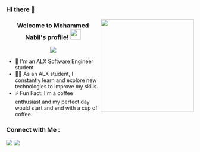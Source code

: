 ### Hi there 👋

<img width="250" align="right" src="https://c.tenor.com/_DOBjnGspYAAAAAM/code-coding.gif">

<h3 align="center">
  Welcome to Mohammed Nabil's profile!
  <img src="https://media.giphy.com/media/hvRJCLFzcasrR4ia7z/giphy.gif" width="28">
</h3>

<!-- Typing SVG by DenverCoder1 - https://github.com/DenverCoder1/readme-typing-svg -->
<p align="center">
  <a href="https://github.com/DenverCoder1/readme-typing-svg"><img src="https://readme-typing-svg.herokuapp.com/?lines=Software%20Engineer%20student%20ALX;Always%20learning%20new%20things&font=Fira%20Code&center=true&width=440&height=45&color=f75c7e&vCenter=true&size=22"></a>
</p> 


- 🏢 I'm an ALX Software Engineer student
- 👨‍💻 As an ALX student, I constantly learn and explore new technologies to improve my skills.
- ⚡ Fun Fact: I'm a coffee enthusiast and my perfect day would start and end with a cup of coffee.

### Connect with Me :

<a href="https://linkedin.com/in/muhammed-nabil950" target="_blank"><img src="https://img.shields.io/badge/Mohammed%40Nabil-0077B5?style=for-the-badge&logo=Linkedin&logoColor=white"/></a>
<a href="https://twitter.com/mnabilm58" target="_blank"><img src="https://img.shields.io/badge/-Mohammed%40Nabil-0077B5?style=for-the-badge&logo=twitter&logoColor=white"/></a>

